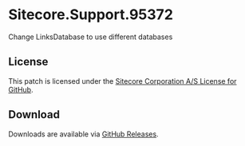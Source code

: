 # Sitecore.Support.95372
Change LinksDatabase to use different databases

## License  
This patch is licensed under the [Sitecore Corporation A/S License for GitHub](https://github.com/sitecoresupport/Sitecore.Support.95372/blob/master/LICENSE).  

## Download  
Downloads are available via [GitHub Releases](https://github.com/sitecoresupport/Sitecore.Support.95372/releases).  
